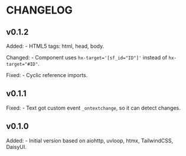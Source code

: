 # CHANGELOG

## v0.1.2

Added:
    - HTML5 tags: html, head, body.

Changed:
    - Component uses `hx-target='[sf_id="ID"]'` instead of `hx-target="#ID"`.

Fixed:
    - Cyclic reference imports.

## v0.1.1

Fixed:
    - Text got custom event `_ontextchange`, so it can detect changes.

## v0.1.0

Added:
    - Initial version based on aiohttp, uvloop, htmx, TailwindCSS, DaisyUI.
